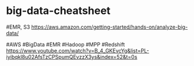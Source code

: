 # big-data-cheatsheet

#EMR, S3
https://aws.amazon.com/getting-started/hands-on/analyze-big-data/

#AWS #BigData #EMR #Hadoop #MPP #Redshift
https://www.youtube.com/watch?v=B_4_GKEvcYg&list=PL-iyibqkl8u02AfsTzCPSpumQEvzzX3ys&index=52&t=0s
